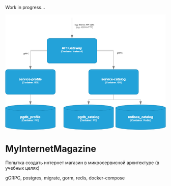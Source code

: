 Work in progress...

![MyInternetMagazine](MyInternetMagazine.png)

# MyInternetMagazine

Попытка создать интернет магазин в микросервисной архитектуре (в учебных целях)

gGRPC, postgres, migrate, gorm, redis, docker-compose
